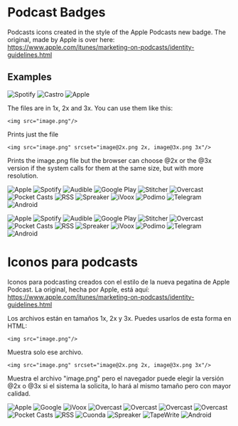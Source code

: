 
# Podcast Badges

Podcasts icons created in the style of the Apple Podcasts new badge. The original, made by Apple is over here: https://www.apple.com/itunes/marketing-on-podcasts/identity-guidelines.html


## Examples

![Spotify](https://raw.githubusercontent.com/barredo/podcasts_badges/master/badges/spotify_black_en.png "Apple")
![Castro](https://raw.githubusercontent.com/barredo/podcasts_badges/master/badges/castro_black_en@2x.png "Apple")
![Apple](https://raw.githubusercontent.com/barredo/podcasts_badges/master/badges/apple_podcasts_black_en@3x.png "Apple")




The files are in 1x, 2x and 3x. You can use them like this:

```
<img src="image.png"/> 
```
Prints just the file

```
<img src="image.png" srcset="image@2x.png 2x, image@3x.png 3x"/>
```
Prints the image.png file but the browser can choose @2x or the @3x version if the system calls for them at the same size, but with more resolution. 

![Apple](https://raw.githubusercontent.com/barredo/podcasts_badges/master/badges/apple_podcasts_black_en@3x.png "Apple")
![Spotify](https://raw.githubusercontent.com/barredo/podcasts_badges/master/badges/spotify_black_en@3x.png "Spotify")
![Audible](https://raw.githubusercontent.com/barredo/podcasts_badges/master/badges/audible_black_en@3x.png "Spotify")
![Google Play](https://raw.githubusercontent.com/barredo/podcasts_badges/master/badges/google_black_en@3x.png "Google Podcasts")
![Stitcher](https://raw.githubusercontent.com/barredo/podcasts_badges/master/badges/stitcher_black_en@3x.png "Stitcher")
![Overcast](https://raw.githubusercontent.com/barredo/podcasts_badges/master/badges/overcast_black_en@3x.png "Overcast")
![Pocket Casts](https://raw.githubusercontent.com/barredo/podcasts_badges/master/badges/pocketcasts_black_en@3x.png "Pocket Casts")
![RSS](https://raw.githubusercontent.com/barredo/podcasts_badges/master/badges/rss_black_en@3x.png "RSS")
![Spreaker](https://raw.githubusercontent.com/barredo/podcasts_badges/master/badges/spreaker_black_en@3x.png "Spreaker")
![iVoox](https://raw.githubusercontent.com/barredo/podcasts_badges/master/badges/ivoox_black_en@3x.png "iVoox")
![Podimo](https://raw.githubusercontent.com/barredo/podcasts_badges/master/badges/podimo_black_en@3x.png "Podimo")
![Telegram](https://raw.githubusercontent.com/barredo/podcasts_badges/master/badges/telegram_black_en@3x.png "Telegram")
![Android](https://raw.githubusercontent.com/barredo/podcasts_badges/master/badges/android_black_en@3x.png "Android")

![Apple](https://raw.githubusercontent.com/barredo/podcasts_badges/master/badges/apple_podcasts_white_en@3x.png "Apple")
![Spotify](https://raw.githubusercontent.com/barredo/podcasts_badges/master/badges/spotify_white_en@3x.png "Spotify")
![Audible](https://raw.githubusercontent.com/barredo/podcasts_badges/master/badges/audible_white_en@3x.png "Spotify")
![Google Play](https://raw.githubusercontent.com/barredo/podcasts_badges/master/badges/google_white_en@3x.png "Google Podcasts")
![Stitcher](https://raw.githubusercontent.com/barredo/podcasts_badges/master/badges/stitcher_white_en@3x.png "Stitcher")
![Overcast](https://raw.githubusercontent.com/barredo/podcasts_badges/master/badges/overcast_white_en@3x.png "Overcast")
![Pocket Casts](https://raw.githubusercontent.com/barredo/podcasts_badges/master/badges/pocketcasts_white_en@3x.png "Pocket Casts")
![RSS](https://raw.githubusercontent.com/barredo/podcasts_badges/master/badges/rss_white_en@3x.png "RSS")
![Spreaker](https://raw.githubusercontent.com/barredo/podcasts_badges/master/badges/spreaker_white_en@3x.png "Spreaker")
![iVoox](https://raw.githubusercontent.com/barredo/podcasts_badges/master/badges/ivoox_white_en@3x.png "iVoox")
![Podimo](https://raw.githubusercontent.com/barredo/podcasts_badges/master/badges/podimo_white_en@3x.png "Podimo")
![Telegram](https://raw.githubusercontent.com/barredo/podcasts_badges/master/badges/telegram_white_en@3x.png "Telegram")
![Android](https://raw.githubusercontent.com/barredo/podcasts_badges/master/badges/android_white_en@3x.png "Android")


# Iconos para podcasts

Iconos para podcasting creados con el estilo de la nueva pegatina de Apple Podcast. La original, hecha por Apple, está aquí: https://www.apple.com/itunes/marketing-on-podcasts/identity-guidelines.html

Los archivos están en tamaños 1x, 2x y 3x. Puedes usarlos de esta forma en HTML:

```
<img src="image.png"/> 
```
Muestra solo ese archivo.

```
<img src="image.png" srcset="image@2x.png 2x, image@3x.png 3x"/>
```
Muestra el archivo "image.png" pero el navegador puede elegir la versión @2x o @3x si el sistema la solicita, lo hará al mismo tamaño pero con mayor calidad.

![Apple](https://raw.githubusercontent.com/barredo/podcasts_badges/master/images/applepodcasts_es@2x.png "Apple")
![Google](https://raw.githubusercontent.com/barredo/podcasts_badges/master/images/googlepodcasts_es@2x.png "Google")
![iVoox](https://raw.githubusercontent.com/barredo/podcasts_badges/master/images/ivoox_es@2x.png "iVoox")
![Overcast](https://raw.githubusercontent.com/barredo/podcasts_badges/master/images/googleplay_es@2x.png "Google Play")
![Overcast](https://raw.githubusercontent.com/barredo/podcasts_badges/master/images/stitcher_es@2x.png "Stitcher")
![Overcast](https://raw.githubusercontent.com/barredo/podcasts_badges/master/images/spotify_es@2x.png "Spotify")
![Overcast](https://raw.githubusercontent.com/barredo/podcasts_badges/master/images/overcast_es@2x.png "Overcast")
![Pocket Casts](https://raw.githubusercontent.com/barredo/podcasts_badges/master/images/pocketcasts_es@2x.png "Pocket Casts")
![RSS](https://raw.githubusercontent.com/barredo/podcasts_badges/master/images/rss_es@2x.png "RSS")
![Cuonda](https://raw.githubusercontent.com/barredo/podcasts_badges/master/images/cuonda_es%402x.png "Cuonda")
![Spreaker](https://raw.githubusercontent.com/barredo/podcasts_badges/master/images/spreaker_es%402x.png "Spreaker")
![TapeWrite](https://raw.githubusercontent.com/barredo/podcasts_badges/master/images/tapewrite_es@2x.png "TapeWrite")
![Android](https://raw.githubusercontent.com/barredo/podcasts_badges/master/images/android_es@2x.png "Android")
